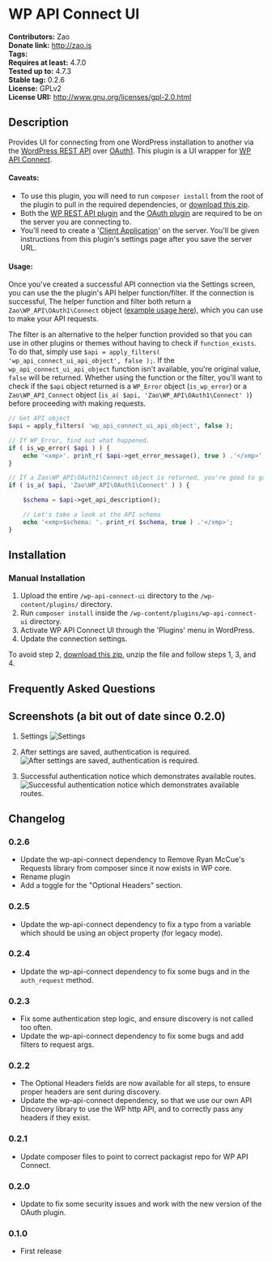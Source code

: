# WP API Connect UI #
**Contributors:**      Zao  
**Donate link:**       http://zao.is  
**Tags:**  
**Requires at least:** 4.7.0  
**Tested up to:**      4.7.3  
**Stable tag:**        0.2.6  
**License:**           GPLv2  
**License URI:**       http://www.gnu.org/licenses/gpl-2.0.html  

## Description ##

Provides UI for connecting from one WordPress installation to another via the [WordPress REST API](http://wp-api.org/) over <a href="https://github.com/WP-API/OAuth1">OAuth1</a>. This plugin is a UI wrapper for [WP API Connect](https://github.com/zao-web/wp-api-connect).

#### Caveats:

* To use this plugin, you will need to run `composer install` from the root of the plugin to pull in the required dependencies, or [download this zip](https://raw.githubusercontent.com/zao-web/wp-api-connect-UI/master/wp-api-connect-ui.zip).
* Both the [WP REST API plugin](https://github.com/WP-API/WP-API) and the [OAuth plugin](https://github.com/WP-API/OAuth1) are required to be on the server you are connecting to.
* You'll need to create a '[Client Application](http://v2.wp-api.org/guide/authentication/#oauth-authentication)' on the server. You'll be given instructions from this plugin's settings page after you save the server URL.

#### Usage:

Once you've created a successful API connection via the Settings screen, you can use the the plugin's API helper function/filter. If the connection is successful, The helper function and filter both return a `Zao\WP_API\OAuth1\Connect` object ([example usage here](https://github.com/zao-web/wp-api-connect/blob/master/example.php)), which you can use to make your API requests.

The filter is an alternative to the helper function provided so that you can use in other plugins or themes without having to check if `function_exists`. To do that, simply use `$api = apply_filters( 'wp_api_connect_ui_api_object', false );`. If the `wp_api_connect_ui_api_object` function isn't available, you're original value, `false` will be returned. Whether using the function or the filter, you'll want to check if the `$api` object returned is a `WP_Error` object (`is_wp_error`) or a `Zao\WP_API_Connect` object (`is_a( $api, 'Zao\WP_API\OAuth1\Connect' )`) before proceeding with making requests.

```php
// Get API object
$api = apply_filters( 'wp_api_connect_ui_api_object', false );

// If WP_Error, find out what happened.
if ( is_wp_error( $api ) ) {
	echo '<xmp>'. print_r( $api->get_error_message(), true ) .'</xmp>';
}

// If a Zao\WP_API\OAuth1\Connect object is returned, you're good to go.
if ( is_a( $api, 'Zao\WP_API\OAuth1\Connect' ) ) {

	$schema = $api->get_api_description();

	// Let's take a look at the API schema
	echo '<xmp>$schema: '. print_r( $schema, true ) .'</xmp>';
}
```

## Installation ##

### Manual Installation ###

1. Upload the entire `/wp-api-connect-ui` directory to the `/wp-content/plugins/` directory.
2. Run `composer install` inside the `/wp-content/plugins/wp-api-connect-ui` directory.
3. Activate WP API Connect UI through the 'Plugins' menu in WordPress.
4. Update the connection settings.

To avoid step 2, [download this zip](https://raw.githubusercontent.com/zao-web/wp-api-connect-UI/master/wp-api-connect-ui.zip), unzip the file and follow steps 1, 3, and 4.

## Frequently Asked Questions ##


## Screenshots (a bit out of date since 0.2.0) ##

1. Settings
![Settings](https://raw.githubusercontent.com/zao-web/wp-api-connect-UI/master/screenshot-1.png)

2. After settings are saved, authentication is required.
![After settings are saved, authentication is required.](https://raw.githubusercontent.com/zao-web/wp-api-connect-UI/master/screenshot-2.png)

3. Successful authentication notice which demonstrates available routes.
![Successful authentication notice which demonstrates available routes.](https://raw.githubusercontent.com/zao-web/wp-api-connect-UI/master/screenshot-3.png)

## Changelog ##

### 0.2.6
* Update the wp-api-connect dependency to Remove Ryan McCue's Requests library from composer since it now exists in WP core.
* Rename plugin
* Add a toggle for the "Optional Headers" section.

### 0.2.5
* Update the wp-api-connect dependency to fix a typo from a variable which should be using an object property (for legacy mode).

### 0.2.4
* Update the wp-api-connect dependency to fix some bugs and in the `auth_request` method.

### 0.2.3
* Fix some authentication step logic, and ensure discovery is not called too often.
* Update the wp-api-connect dependency to fix some bugs and add filters to request args.

### 0.2.2
* The Optional Headers fields are now available for all steps, to ensure proper headers are sent during discovery.
* Update the wp-api-connect dependency, so that we use our own API Discovery library to use the WP http API, and to correctly pass any headers if they exist.

### 0.2.1 ###
* Update composer files to point to correct packagist repo for WP API Connect.

### 0.2.0 ###
* Update to fix some security issues and work with the new version of the OAuth plugin.

### 0.1.0 ###
* First release

